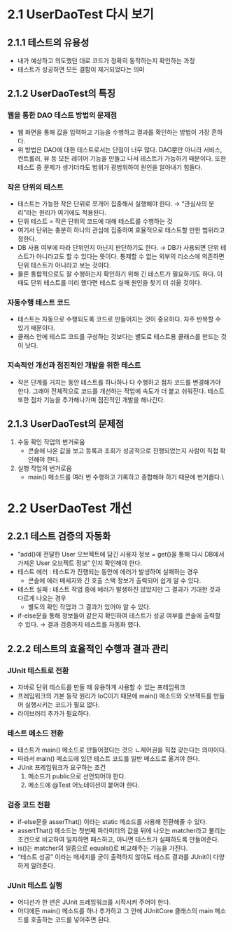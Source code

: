 # 2.1 UserDaoTest 다시 보기

## 2.1.1 테스트의 유용성

- 내가 예상하고 의도했던 대로 코드가 정확히 동작하는지 확인하는 과정
- 테스트가 성공하면 모든 결함이 제거되었다는 의미

## 2.1.2 UserDaoTest의 특징

### 웹을 통한 DAO 테스트 방법의 문제점

- 웹 화면을 통해 값을 입력하고 기능을 수행하고 결과를 확인하는 방법이 가장 흔하다.
- 위 방법은 DAO에 대한 테스트로서는 단점이 너무 많다. DAO뿐만 아니라 서비스, 컨트롤러, 뷰 등 모든 레이어 기능을 만들고 나서 테스트가 가능하기 때문이다. 또한 테스트 중 문제가 생기더라도 범위가 광범위하여 원인을 알아내기 힘들다.

### 작은 단위의 테스트

- 테스트는 가능한 작은 단위로 쪼개어 집중해서 실행해야 한다. → “관심사의 분리”라는 원리가 여기에도 적용된다.
- 단위 테스트 = 작은 단위의 코드에 대해 테스트를 수행하는 것
- 여기서 단위는 충분히 하나의 관심에 집중하여 효율적으로 테스트할 만한 범위라고 정한다.
- DB 사용 여부에 따라 단위인지 아닌지 판단하기도 한다. → DB가 사용되면 단위 테스트가 아니라고도 할 수 있다는 뜻이다. 통제할 수 없는 외부의 리소스에 의존하면 단위 테스트가 아니라고 보는 것이다.
- 물론 통합적으로도 잘 수행하는지 확인하기 위해 긴 테스트가 필요하기도 하다. 이때도 단위 테스트를 미리 했다면 테스트 실패 원인을 찾기 더 쉬울 것이다.

### 자동수행 테스트 코드

- 테스트는 자동으로 수행되도록 코드로 만들어지는 것이 중요하다. 자주 반복할 수 있기 때문이다.
- 클래스 안에 테스트 코드를 구성하는 것보다는 별도로 테스트용 클래스를 만드는 것이 낫다.

### 지속적인 개선과 점진적인 개발을 위한 테스트

- 작은 단계를 거치는 동안 테스트를 하나하나 다 수행하고 점차 코드를 변경해가야 한다. 그래야 전체적으로 코드를 개선하는 작업에 속도가 더 붙고 쉬워진다. 테스트 또한 점차 기능을 추가해나가며 점진적인 개발을 해나간다.

## 2.1.3 UserDaoTest의 문제점

1. 수동 확인 작업의 번거로움
    - 콘솔에 나온 값을 보고 등록과 조회가 성공적으로 진행되었는지 사람이 직접 확인해야 한다.
2. 실행 작업의 번거로움
    - main() 메소드를 여러 번 수행하고 기록하고 종합해야 하기 때문에 번거롭다.\

# 2.2 UserDaoTest 개선

## 2.2.1 테스트 검증의 자동화

- “add()에 전달한 User 오브젝트에 담긴 사용자 정보 = get()을 통해 다시 DB에서 가져온 User 오브젝트 정보” 인지 확인해야 한다.
- 테스트 에러 : 테스트가 진행되는 동안에 에러가 발생하여 실패하는 경우
    - 콘솔에 에러 메세지와 긴 호출 스택 정보가 출력되어 쉽게 알 수 있다.
- 테스트 실패 : 테스트 작업 중에 에러가 발생하진 않았지만 그 결과가 기대한 것과 다르게 나오는 경우
    - 별도의 확인 작업과 그 결과가 있어야 알 수 있다.
- if-else문을 통해 정보들이 같은지 확인하여 테스트가 성공 여부를 콘솔에 출력할 수 있다. → 결과 검증까지 테스트를 자동화 했다.

## 2.2.2 테스트의 효율적인 수행과 결과 관리

### JUnit 테스트로 전환

- 자바로 단위 테스트를 만들 때 유용하게 사용할 수 있는 프레임워크
- 프레임워크의 기본 동작 원리가 IoC이기 때문에 main() 메소드와 오브젝트를 만들어 실행시키는 코드가 필요 없다.
- 라이브러리 추가가 필요하다.

### 테스트 메소드 전환

- 테스트가 main() 메소드로 만들어졌다는 것으 ㄴ제어권을 직접 갖는다는 의미이다.
- 따라서 main() 메소드에 있던 테스트 코드를 일반 메소드로 옮겨야 한다.
- JUnit 프레임워크가 요구하는 조건
    1. 메소드가 public으로 선언되어야 한다.
    2. 메소드에 @Test 어노테이션이 붙어야 한다.

### 검증 코드 전환

- if-else문을 asserThat() 이라는 static 메소드를 사용해 전환해줄 수 있다.
- assertThat() 메소드는 첫번째 파라미터의 값을 뒤에 나오는 matcher라고 불리는 조건으로 비교하여 일치하면 패스하고, 아니면 테스트가 실패하도록 만들어준다.
- is()는 matcher의 일종으로 equals()로 비교해주는 기능을 가진다.
- “테스트 성공” 이라는 메세지를 굳이 출력하지 않아도 테스트 결과를 JUnit이 다양하게 알려준다.

### JUnit 테스트 실행

- 어디선가 한 번은 JUnit 프레임워크를 시작시켜 주어야 한다.
- 어디에든 main() 메소드를 하나 추가하고 그 안에 JUnitCore 클래스의 main 메소드를 호출하는 코드를 넣어주면 된다.
